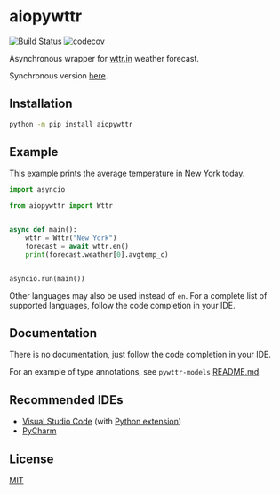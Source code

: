 # aiopywttr

[![Build Status](https://github.com/monosans/aiopywttr/workflows/test/badge.svg?branch=main&event=push)](https://github.com/monosans/aiopywttr/actions?query=workflow%3Atest)
[![codecov](https://codecov.io/gh/monosans/aiopywttr/branch/main/graph/badge.svg)](https://codecov.io/gh/monosans/aiopywttr)

Asynchronous wrapper for [wttr.in](https://wttr.in) weather forecast.

Synchronous version [here](https://github.com/monosans/pywttr).

## Installation

```bash
python -m pip install aiopywttr
```

## Example

This example prints the average temperature in New York today.

```python
import asyncio

from aiopywttr import Wttr


async def main():
    wttr = Wttr("New York")
    forecast = await wttr.en()
    print(forecast.weather[0].avgtemp_c)


asyncio.run(main())
```

Other languages may also be used instead of `en`. For a complete list of supported languages, follow the code completion in your IDE.

## Documentation

There is no documentation, just follow the code completion in your IDE.

For an example of type annotations, see `pywttr-models` [README.md](https://github.com/monosans/pywttr-models#usage-for-type-annotation).

## Recommended IDEs

- [Visual Studio Code](https://code.visualstudio.com) (with [Python extension](https://marketplace.visualstudio.com/items?itemName=ms-python.python))
- [PyCharm](https://jetbrains.com/pycharm)

## License

[MIT](https://github.com/monosans/aiopywttr/blob/main/LICENSE)
